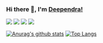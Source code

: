 ### Hi there 👋, I'm [Deependra!](http://dsrportfolio.me/portfolio/)

[<img src="https://img.icons8.com/doodle/48/000000/instagram-new.png"/>](https://www.instagram.com/dsr1505/) [<img src="https://img.icons8.com/doodle/48/000000/twitter--v1.png"/>](https://twitter.com/dsr1505) [<img src="https://img.icons8.com/doodle/48/000000/facebook-new.png"/>](https://www.facebook.com/dsr1598/) [<img src="https://img.icons8.com/doodle/48/000000/linkedin.png"/>](https://www.linkedin.com/in/deependra-singh-rajput/)

[![Anurag's github stats](https://github-readme-stats.vercel.app/api?username=dsr1505&show_icons=true)](https://github.com/dsr1505/github-readme-stats)
[![Top Langs](https://github-readme-stats.vercel.app/api/top-langs/?username=dsr1505&layout=compact)](https://github.com/dsr1505/github-readme-stats)
